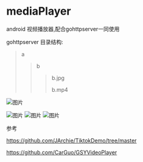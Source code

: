 # mediaPlayer
android 视频播放器,配合gohttpserver一同使用

gohttpserver 目录结构:
> a
> > b
> > >b.jpg
> > >
> > >b.mp4
> > >
![图片](https://github.com/doodt/mediaPlayer/assets/29998544/a317e932-244e-4175-a0d7-aa3fe1537c6e)

![图片](https://github.com/doodt/mediaPlayer/assets/29998544/d62ed1a8-7b6f-46e1-bb9d-227eedfedb10)
![图片](https://github.com/doodt/mediaPlayer/assets/29998544/b260bb85-d0bc-4d6a-b0a9-31f566e5307e)
![图片](https://github.com/doodt/mediaPlayer/assets/29998544/442df143-1773-4efc-8901-2629e108d5d0)





  参考

https://github.com/JArchie/TiktokDemo/tree/master

https://github.com/CarGuo/GSYVideoPlayer

